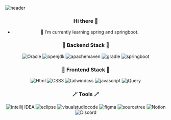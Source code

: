 ![header](https://capsule-render.vercel.app/api?type=Waving&color=timeGradient&height=150&section=header&text=Hello,%20I%20am%20Minjeong&fontSize=50)
<div align="center">
  
### Hi there 👋
- 🌱 I’m currently learning spring and springboot.

### 🧶 Backend Stack 🧶
![Oracle](https://img.shields.io/badge/Oracle-F80000?style=flat&logo=Oracle&logoColor=white)
![openjdk](https://img.shields.io/badge/Java-5865F2?style=flat&logo=Java&logoColor=white)
![apachemaven](https://img.shields.io/badge/apachemaven-C71A36?style=flat&logo=apachemaven&logoColor=white)
![gradle](https://img.shields.io/badge/gradle-02303A?style=flat&logo=gradle&logoColor=white)
![springboot](https://img.shields.io/badge/springboot-6DB33F?style=flat&logo=springboot&logoColor=white)

### 🎨 Frontend Stack 🎨
![Html](https://img.shields.io/badge/Html-E34F26?style=flat&logo=Html&logoColor=white)
![CSS3](https://img.shields.io/badge/CSS3-1572B6?style=flat&logo=CSS3&logoColor=white)
![tailwindcss](https://img.shields.io/badge/tailwindcss-06B6D4?style=flat&logo=tailwindcss&logoColor=white)
![javascript](https://img.shields.io/badge/javascript-F7DF1E?style=flat&logo=javascript&logoColor=white)
![jQuery](https://img.shields.io/badge/jQuery-0769AD?style=flat&logo=jQuery&logoColor=white)

### 🪄 Tools 🪄
![intellij IDEA](https://img.shields.io/badge/intellijidea-000000?style=flat&logo=intellij%20Idea&logoColor=white)
![eclipse](https://img.shields.io/badge/eclipseide-2C2255?style=flat&logo=eclipse&logoColor=white)
![visualstudiocode](https://img.shields.io/badge/visualstudiocode-007ACC?style=flat&logo=visualstudiocode&logoColor=white)
![figma](https://img.shields.io/badge/figma-F24E1E?style=flat&logo=figma&logoColor=white)
![sourcetree](https://img.shields.io/badge/sourcetree-0052CC?style=flat&logo=sourcetree&logoColor=white)
![Notion](https://img.shields.io/badge/Notion-000000?style=flat&logo=Notion&logoColor=white)
![Discord](https://img.shields.io/badge/Discord-5865F2?style=flat&logo=Discord&logoColor=white)
</div>
